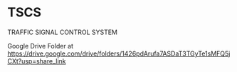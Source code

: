 # TSCS
TRAFFIC SIGNAL CONTROL SYSTEM

Google Drive Folder at
https://drive.google.com/drive/folders/1426pdArufa7ASDaT3TGyTe1sMFQ5jCXt?usp=share_link
